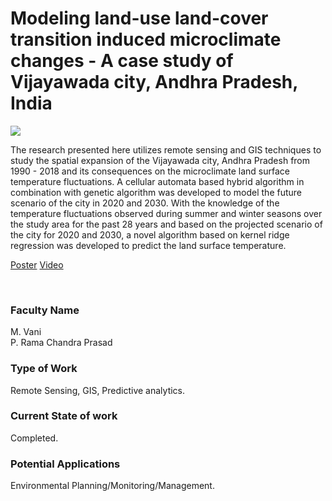 # Modeling land-use land-cover transition induced microclimate changes - A case study of Vijayawada city, Andhra Pradesh, India

![](26.%20Modeling%20land-use%20land-cover%20transition%20induced%20microclimate%20changes%20-%20A%20case%20study%20of%20Vijayawada%20city%2C%20Andhra%20Pradesh%2C%20India.png)

The research presented here utilizes remote sensing and GIS techniques to study the spatial expansion of the Vijayawada city, Andhra Pradesh from 1990 - 2018 and its consequences on the microclimate land surface temperature fluctuations. A cellular automata based hybrid algorithm in combination with genetic algorithm was developed to model the future scenario of the city in 2020 and 2030. With the knowledge of the temperature fluctuations observed during summer and winter seasons over the study area for the past 28 years and based on the projected scenario of the city for 2020 and 2030, a novel algorithm based on kernel ridge regression was developed to predict the land surface temperature.

[Poster](26.%20Modeling%20land-use%20land-cover%20transition%20induced%20microclimate%20changes%20-%20A%20case%20study%20of%20Vijayawada%20city%2C%20Andhra%20Pradesh%2C%20India.pdf)
[Video](https://rndshowcase.iiit.ac.in/tto/TTO_website_data/Videos/273.mp4)

<br>


### Faculty Name

M. Vani<br>
P. Rama Chandra Prasad


### Type of Work

Remote Sensing, GIS, Predictive analytics.


### Current State of work

Completed.


### Potential Applications

Environmental Planning/Monitoring/Management.
